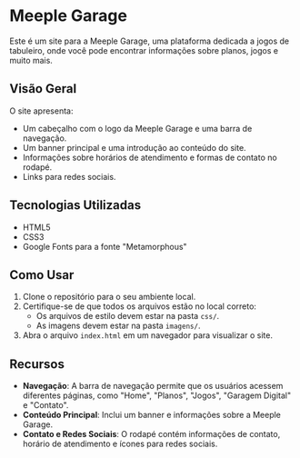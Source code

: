 # Meeple Garage

Este é um site para a Meeple Garage, uma plataforma dedicada a jogos de tabuleiro, onde você pode encontrar informações sobre planos, jogos e muito mais.

## Visão Geral

O site apresenta:
- Um cabeçalho com o logo da Meeple Garage e uma barra de navegação.
- Um banner principal e uma introdução ao conteúdo do site.
- Informações sobre horários de atendimento e formas de contato no rodapé.
- Links para redes sociais.



## Tecnologias Utilizadas

- HTML5
- CSS3
- Google Fonts para a fonte "Metamorphous"

## Como Usar

1. Clone o repositório para o seu ambiente local.
2. Certifique-se de que todos os arquivos estão no local correto:
   - Os arquivos de estilo devem estar na pasta `css/`.
   - As imagens devem estar na pasta `imagens/`.
3. Abra o arquivo `index.html` em um navegador para visualizar o site.

## Recursos

- **Navegação**: A barra de navegação permite que os usuários acessem diferentes páginas, como "Home", "Planos", "Jogos", "Garagem Digital" e "Contato".
- **Conteúdo Principal**: Inclui um banner e informações sobre a Meeple Garage.
- **Contato e Redes Sociais**: O rodapé contém informações de contato, horário de atendimento e ícones para redes sociais.


